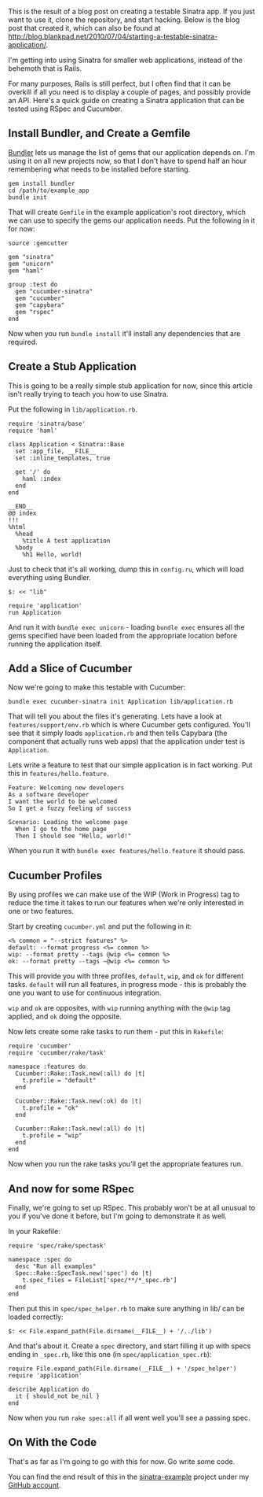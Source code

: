 This is the result of a blog post on creating a testable Sinatra app. If you just want to use it, clone
the repository, and start hacking. Below is the blog post that created it, which can also be found at
http://blog.blankpad.net/2010/07/04/starting-a-testable-sinatra-application/.

I'm getting into using Sinatra for smaller web applications, instead of the behemoth that is Rails.

For many purposes, Rails is still perfect, but I often find that it can be overkill if all you need
is to display a couple of pages, and possibly provide an API. Here's a quick guide on creating a
Sinatra application that can be tested using RSpec and Cucumber.

Install Bundler, and Create a Gemfile
-------------------------------------

[Bundler](http://gembundler.com) lets us manage the list of gems that our application depends on. I'm
using it on all new projects now, so that I don't have to spend half an hour remembering what needs to
be installed before starting.

    gem install bundler
    cd /path/to/example_app
    bundle init

That will create `Gemfile` in the example application's root directory, which we can use to specify the
gems our application needs. Put the following in it for now:

    source :gemcutter

    gem "sinatra"
    gem "unicorn"
    gem "haml"

    group :test do
      gem "cucumber-sinatra"
      gem "cucumber"
      gem "capybara"
      gem "rspec"
    end

Now when you run `bundle install` it'll install any dependencies that are required.

Create a Stub Application
-------------------------

This is going to be a really simple stub application for now, since this article isn't really trying to
teach you how to use Sinatra.

Put the following in `lib/application.rb`.

    require 'sinatra/base'
    require 'haml'

    class Application < Sinatra::Base
      set :app_file, __FILE__
      set :inline_templates, true

      get '/' do
        haml :index
      end
    end

    __END__
    @@ index
    !!!
    %html
      %head
        %title A test application
      %body
        %h1 Hello, world!

Just to check that it's all working, dump this in `config.ru`, which will load everything using 
Bundler.

    $: << "lib"

    require 'application'
    run Application

And run it with `bundle exec unicorn` - loading `bundle exec` ensures all the gems specified have been
loaded from the appropriate location before running the application itself.

Add a Slice of Cucumber
-----------------------

Now we're going to make this testable with Cucumber:

    bundle exec cucumber-sinatra init Application lib/application.rb

That will tell you about the files it's generating. Lets have a look at `features/support/env.rb` which
is where Cucumber gets configured. You'll see that it simply loads `application.rb` and then tells
Capybara (the component that actually runs web apps) that the application under test is `Application`.

Lets write a feature to test that our simple application is in fact working. Put this in 
`features/hello.feature`.

    Feature: Welcoming new developers
    As a software developer
    I want the world to be welcomed
    So I get a fuzzy feeling of success

    Scenario: Loading the welcome page
      When I go to the home page
      Then I should see "Hello, world!"

When you run it with `bundle exec features/hello.feature` it should pass.

Cucumber Profiles
-----------------

By using profiles we can make use of the WIP (Work in Progress) tag to reduce the time it takes to run
our features when we're only interested in one or two features.

Start by creating `cucumber.yml` and put the following in it:
    
    <% common = "--strict features" %>
    default: --format progress <%= common %>
    wip: --format pretty --tags @wip <%= common %>
    ok: --format pretty --tags ~@wip <%= common %>

This will provide you with three profiles, `default`, `wip`, and `ok` for different tasks. `default` will
run all features, in progress mode - this is probably the one you want to use for continuous integration.

`wip` and `ok` are opposites, with `wip` running anything with the `@wip` tag applied, and `ok` doing
the opposite.

Now lets create some rake tasks to run them - put this in `Rakefile`:

    require 'cucumber'
    require 'cucumber/rake/task'
    
    namespace :features do
      Cucumber::Rake::Task.new(:all) do |t|
        t.profile = "default"
      end

      Cucumber::Rake::Task.new(:ok) do |t|
        t.profile = "ok"
      end
      
      Cucumber::Rake::Task.new(:all) do |t|
        t.profile = "wip"
      end
    end

Now when you run the rake tasks you'll get the appropriate features run.

And now for some RSpec
----------------------

Finally, we're going to set up RSpec. This probably won't be at all unusual to you if you've done it
before, but I'm going to demonstrate it as well.

In your Rakefile:

    require 'spec/rake/spectask'
    
    namespace :spec do
      desc "Run all examples"
      Spec::Rake::SpecTask.new('spec') do |t|
        t.spec_files = FileList['spec/**/*_spec.rb']
      end
    end

Then put this in `spec/spec_helper.rb` to make sure anything in lib/ can be loaded correctly:

    $: << File.expand_path(File.dirname(__FILE__) + '/../lib')

And that's about it. Create a `spec` directory, and start filling it up with specs ending in `_spec.rb`,
like this one (in `spec/application_spec.rb`):
    
    require File.expand_path(File.dirname(__FILE__) + '/spec_helper')
    require 'application'

    describe Application do
      it { should_not be_nil }
    end

Now when you run `rake spec:all` if all went well you'll see a passing spec.

On With the Code
----------------

That's as far as I'm going to go with this for now. Go write some code.

You can find the end result of this in the [sinatra-example](http://github.com/jellybob/sinatra-example)
project under my [GitHub account](http://github.com/jellybob/).
